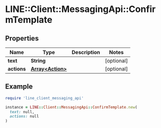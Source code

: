 # LINE::Client::MessagingApi::ConfirmTemplate

## Properties

| Name | Type | Description | Notes |
| ---- | ---- | ----------- | ----- |
| **text** | **String** |  | [optional] |
| **actions** | [**Array&lt;Action&gt;**](Action.md) |  | [optional] |

## Example

```ruby
require 'line_client_messaging_api'

instance = LINE::Client::MessagingApi::ConfirmTemplate.new(
  text: null,
  actions: null
)
```

